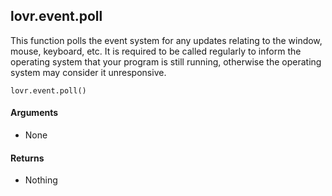 lovr.event.poll
---

This function polls the event system for any updates relating to the window, mouse, keyboard, etc.
It is required to be called regularly to inform the operating system that your program is still
running, otherwise the operating system may consider it unresponsive.

    lovr.event.poll()

#### Arguments

- None

#### Returns

- Nothing
